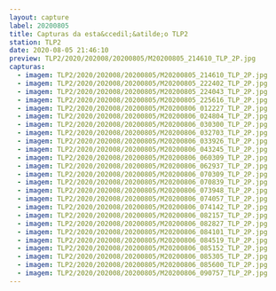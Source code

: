 ```yaml
---
layout: capture
label: 20200805
title: Capturas da esta&ccedil;&atilde;o TLP2
station: TLP2
date: 2020-08-05 21:46:10
preview: TLP2/2020/202008/20200805/M20200805_214610_TLP_2P.jpg
capturas:
  - imagem: TLP2/2020/202008/20200805/M20200805_214610_TLP_2P.jpg
  - imagem: TLP2/2020/202008/20200805/M20200805_222402_TLP_2P.jpg
  - imagem: TLP2/2020/202008/20200805/M20200805_224043_TLP_2P.jpg
  - imagem: TLP2/2020/202008/20200805/M20200805_225616_TLP_2P.jpg
  - imagem: TLP2/2020/202008/20200805/M20200806_012227_TLP_2P.jpg
  - imagem: TLP2/2020/202008/20200805/M20200806_024804_TLP_2P.jpg
  - imagem: TLP2/2020/202008/20200805/M20200806_030300_TLP_2P.jpg
  - imagem: TLP2/2020/202008/20200805/M20200806_032703_TLP_2P.jpg
  - imagem: TLP2/2020/202008/20200805/M20200806_033926_TLP_2P.jpg
  - imagem: TLP2/2020/202008/20200805/M20200806_043245_TLP_2P.jpg
  - imagem: TLP2/2020/202008/20200805/M20200806_060309_TLP_2P.jpg
  - imagem: TLP2/2020/202008/20200805/M20200806_062937_TLP_2P.jpg
  - imagem: TLP2/2020/202008/20200805/M20200806_070309_TLP_2P.jpg
  - imagem: TLP2/2020/202008/20200805/M20200806_070839_TLP_2P.jpg
  - imagem: TLP2/2020/202008/20200805/M20200806_073948_TLP_2P.jpg
  - imagem: TLP2/2020/202008/20200805/M20200806_074057_TLP_2P.jpg
  - imagem: TLP2/2020/202008/20200805/M20200806_074142_TLP_2P.jpg
  - imagem: TLP2/2020/202008/20200805/M20200806_082157_TLP_2P.jpg
  - imagem: TLP2/2020/202008/20200805/M20200806_082827_TLP_2P.jpg
  - imagem: TLP2/2020/202008/20200805/M20200806_084101_TLP_2P.jpg
  - imagem: TLP2/2020/202008/20200805/M20200806_084519_TLP_2P.jpg
  - imagem: TLP2/2020/202008/20200805/M20200806_085152_TLP_2P.jpg
  - imagem: TLP2/2020/202008/20200805/M20200806_085305_TLP_2P.jpg
  - imagem: TLP2/2020/202008/20200805/M20200806_085600_TLP_2P.jpg
  - imagem: TLP2/2020/202008/20200805/M20200806_090757_TLP_2P.jpg
---
```

